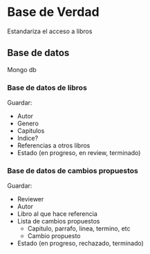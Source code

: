 # Base de Verdad
Estandariza el acceso a libros

## Base de datos
Mongo db

### Base de datos de libros
Guardar: 
- Autor
- Genero
- Capitulos
- Indice?
- Referencias a otros libros
- Estado (en progreso, en review, terminado)

### Base de datos de cambios propuestos
Guardar:
- Reviewer
- Autor
- Libro al que hace referencia
- Lista de cambios propuestos 
    - Capitulo, parrafo, linea, termino, etc
    - Cambio propuesto
- Estado (en progreso, rechazado, terminado)